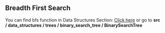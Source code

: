## Breadth First Search
You can find bfs function in Data Structures Section: [Click here](https://github.com/abdurakhmonoff/data-structures-and-algorithms-kotlin/blob/master/src/data_structures/trees/binary_search_tree/BinarySearchTree.kt#L129) or go to **src / data_structures / trees / binary_search_tree / BinarySearchTree**
